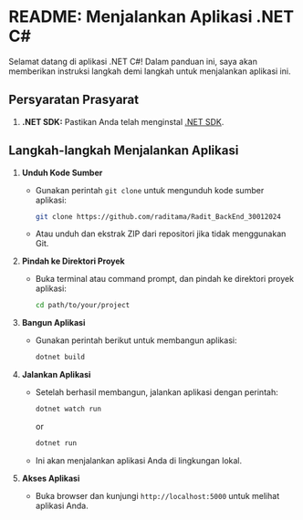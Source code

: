 # README: Menjalankan Aplikasi .NET C#

Selamat datang di aplikasi .NET C#! Dalam panduan ini, saya akan memberikan instruksi langkah demi langkah untuk menjalankan aplikasi ini.

## Persyaratan Prasyarat
1. **.NET SDK:** Pastikan Anda telah menginstal [.NET SDK](https://dotnet.microsoft.com/download).

## Langkah-langkah Menjalankan Aplikasi

1. **Unduh Kode Sumber**
   - Gunakan perintah `git clone` untuk mengunduh kode sumber aplikasi:
     ```bash
     git clone https://github.com/raditama/Radit_BackEnd_30012024
     ```
   - Atau unduh dan ekstrak ZIP dari repositori jika tidak menggunakan Git.

2. **Pindah ke Direktori Proyek**
   - Buka terminal atau command prompt, dan pindah ke direktori proyek aplikasi:
     ```bash
     cd path/to/your/project
     ```

3. **Bangun Aplikasi**
   - Gunakan perintah berikut untuk membangun aplikasi:
     ```bash
     dotnet build
     ```

4. **Jalankan Aplikasi**
   - Setelah berhasil membangun, jalankan aplikasi dengan perintah:
     ```bash
     dotnet watch run
     ```
     or
     ```bash
     dotnet run
     ```
   - Ini akan menjalankan aplikasi Anda di lingkungan lokal.

5. **Akses Aplikasi**
   - Buka browser dan kunjungi `http://localhost:5000` untuk melihat aplikasi Anda.

